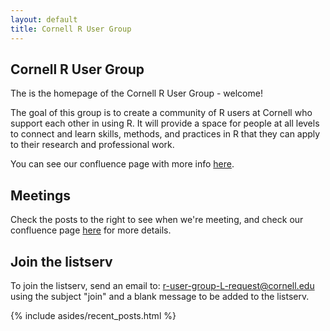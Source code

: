 ```yaml
---
layout: default
title: Cornell R User Group
---
```


<article class="row">
  <section class="small-12 large-8 columns page-content" markdown="1">

## Cornell R User Group

The is the homepage of the Cornell R User Group - welcome!

The goal of this group is to create a community of R users at Cornell who support each other in using R. It will provide a space for people at all levels to connect and learn skills, methods, and practices in R that they can apply to their research and professional work.

You can see our confluence page with more info [here](https://confluence.cornell.edu/pages/viewpage.action?pageId=511280222).

## Meetings

Check the posts to the right to see when we're meeting, and check our confluence page [here](https://confluence.cornell.edu/pages/viewpage.action?pageId=511280222) for more details.

## Join the listserv

To join the listserv, send an email to: <r-user-group-L-request@cornell.edu> using the subject "join" and a blank message to be added to the listserv.

</section>
    {% include asides/recent_posts.html %}
</article>
